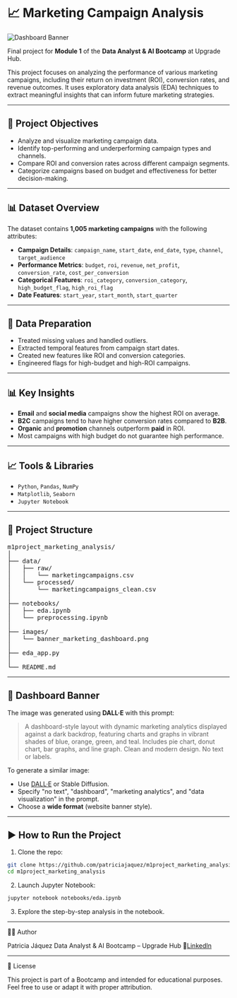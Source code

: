 # 📈 Marketing Campaign Analysis

![Dashboard Banner](./images/banner_marketing_dashboard.png)

Final project for **Module 1** of the **Data Analyst & AI Bootcamp** at Upgrade Hub.

This project focuses on analyzing the performance of various marketing campaigns, including their return on investment (ROI), conversion rates, and revenue outcomes. It uses exploratory data analysis (EDA) techniques to extract meaningful insights that can inform future marketing strategies.

---

## 🎯 Project Objectives

- Analyze and visualize marketing campaign data.
- Identify top-performing and underperforming campaign types and channels.
- Compare ROI and conversion rates across different campaign segments.
- Categorize campaigns based on budget and effectiveness for better decision-making.

---

## 📊 Dataset Overview

The dataset contains **1,005 marketing campaigns** with the following attributes:

- **Campaign Details**: `campaign_name`, `start_date`, `end_date`, `type`, `channel`, `target_audience`
- **Performance Metrics**: `budget`, `roi`, `revenue`, `net_profit`, `conversion_rate`, `cost_per_conversion`
- **Categorical Features**: `roi_category`, `conversion_category`, `high_budget_flag`, `high_roi_flag`
- **Date Features**: `start_year`, `start_month`, `start_quarter`

---

## 🧹 Data Preparation

- Treated missing values and handled outliers.
- Extracted temporal features from campaign start dates.
- Created new features like ROI and conversion categories.
- Engineered flags for high-budget and high-ROI campaigns.

---

## 📊 Key Insights

- **Email** and **social media** campaigns show the highest ROI on average.
- **B2C** campaigns tend to have higher conversion rates compared to **B2B**.
- **Organic** and **promotion** channels outperform **paid** in ROI.
- Most campaigns with high budget do not guarantee high performance.

---

## 📈 Tools & Libraries

- `Python`, `Pandas`, `NumPy`
- `Matplotlib`, `Seaborn`
- `Jupyter Notebook`

---

## 📁 Project Structure

<pre lang="text">
m1project_marketing_analysis/
│
├── data/
│   ├── raw/
│   │   └── marketingcampaigns.csv
│   └── processed/
│       └── marketingcampaigns_clean.csv
│
├── notebooks/
│   ├── eda.ipynb
│   └── preprocessing.ipynb
│
├── images/
│   └── banner_marketing_dashboard.png
│
├── eda_app.py
│ 
└── README.md
</pre>

---

## 🧠 Dashboard Banner

The image was generated using **DALL·E** with this prompt:

> A dashboard-style layout with dynamic marketing analytics displayed against a dark backdrop, featuring charts and graphs in vibrant shades of blue, orange, green, and teal. Includes pie chart, donut chart, bar graphs, and line graph. Clean and modern design. No text or labels.

To generate a similar image:
- Use [DALL·E](https://openai.com/dall-e) or Stable Diffusion.
- Specify "no text", "dashboard", "marketing analytics", and "data visualization" in the prompt.
- Choose a **wide format** (website banner style).

---

## ▶️ How to Run the Project

1. Clone the repo:
```bash
git clone https://github.com/patriciajaquez/m1project_marketing_analysis.git
cd m1project_marketing_analysis
```
2. Launch Jupyter Notebook:
```bash
jupyter notebook notebooks/eda.ipynb
```
3. Explore the step-by-step analysis in the notebook.

---

👩‍💻 Author

Patricia Jáquez
Data Analyst & AI Bootcamp – Upgrade Hub
🔗[LinkedIn](https://www.linkedin.com/in/patricia-jaquez/)

---

📝 License

This project is part of a Bootcamp and intended for educational purposes. Feel free to use or adapt it with proper attribution.